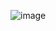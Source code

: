 ![image](https://github.com/uday-31761/Calculator/assets/140430674/0003c29b-244a-4c8c-96d1-0f8ceaf71fc6)

